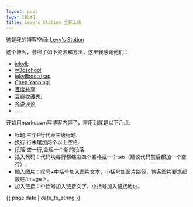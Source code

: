 ```yaml
---
layout: post
tags: [技术]
title: Levy's Station 全新上线
---
```


这是我的博客空间: [Levy's Station](http://blog.cailiwei.com.cn)

这个博客，参照了如下资源和方法，这里我感谢他们：
* [jekyll](http://jekyllrb.com/docs/pagination/);
* [w3cschool](http://www.w3school.com.cn/html/html_entities.asp);
* [jekyllbootstrap](http://jekyllbootstrap.com/)
* [Chen Yanping](https://github.com/yanping);
* [百度共享](http://share.baidu.com/);
* [豆瓣收藏秀](http://www.douban.com/service/badgemakerjs);
* [多说评论](http://dev.duoshuo.com/);
* ......

开始用markdown写博客内容了，常用到就是以下几点: 
* 标题:三个#号代表三级标题. 
* 换行:行末尾加两个以上空格. 
* 段落:空一行,会起一个新的段落. 
* 插入代码：代码块每行都缩进四个空格或一个tab（建议代码前后都加一个空行）. 
* 插入图片：叹号+中括号加入图片文本，小括号加图片路径，博客图片要求都放在/image下。
* 加入链接：中括号加入链接文字，小括号加入链接地址。

<p>{{ page.date | date_to_string }}</p>

